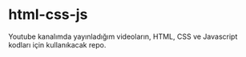 # html-css-js
Youtube kanalımda yayınladığım videoların, HTML, CSS ve Javascript kodları için kullanıkacak repo.
